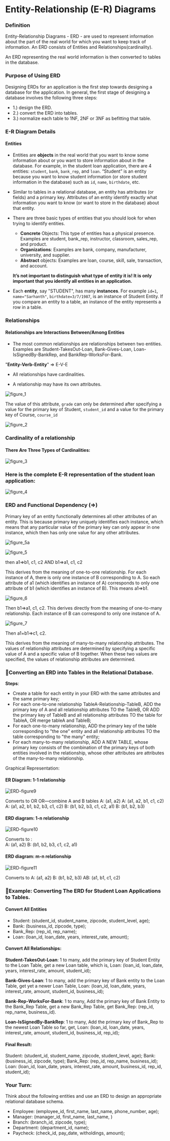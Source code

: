 # Entity-Relationship (E-R) Diagrams

### Definition

Entity-Relationship Diagrams - ERD - are used to represent information about the part of the real world for which you want to keep track of information.  An ERD consists of Entities and Relationships(cardinality).

An ERD representing the real world information is then converted to tables in the database.

### Purpose of Using ERD

Designing ERDs for an application is the first step towards designing a database for the application.  In general, the first stage of designing a database involves the following three steps:
* 1.) design the ERD.
* 2.) convert the ERD into tables.
* 3.) normalize each table to 1NF, 2NF or 3NF as befitting that table.

### E-R Diagram Details

#### Entities

* Entities are __objects__ in the real world that you want to know some information about or you want to store information about in the database.  For example, in the student loan application, there are 4 entities: `student`, `bank`, `bank_rep`, and `loan`. “Student” is an entity because you want to know student information (or store student information in the database) such as `id`, `name`, `birthdate`, etc.

* Similar to tables in a relational database, an entity has attributes (or fields) and a primary key.  Attributes of an entity identify exactly what information you want to know (or want to store in the database) about that entity.

* There are three basic types of entities that you should look for when trying to identify entities.

  * __Concrete__ Objects: This type of entities has a physical presence. Examples are student, bank_rep, instructor, classroom, sales_rep, and product.
  * __Organizations__: Examples are bank, company, manufacturer, university, and supplier.
  * __Abstract__ objects: Examples are loan, course, skill, sale, transaction, and account.

  __It’s not important to distinguish what type of entity it is! It is only important that you identify all entities in an application.__

* Each __entity__, say "STUDENT", has many __instances__.  For example `id=1`, `name="Sarhanth"`, `birthdate=3/7/1987`, is an instance of Student Entity.  If you compare an entity to a table, an instance of the entity represents a row in a table.

### Relationships

#### Relationships are Interactions Between/Among Entities

* The most common relationships are relationships between two entities.  Examples are Student-TakesOut-Loan, Bank-Gives-Loan, Loan-IsSignedBy-BankRep, and BankRep-WorksFor-Bank.

"__Entity-Verb-Entity__" => E-V-E

* All relationships have cardinalities.

* A relationship may have its own attributes.

![figure_1](images/ERD-figure1.png)

The value of this attribute, `grade` can only be determined after specifying a value for the primary key of Student, `student_id` and a value for the primary key of Course, `course_id`

![figure_2](images/ERD-figure2.png)

### Cardinality of a relationship

#### There Are Three Types of Cardinalities:

![figure_3](images/ERD-figure3.png)

### Here is the complete E-R representation of the student loan application:

![figure_4](images/ERD-figure4.png)


### ERD and Functional Dependency (=>)

Primary key of an entity functionally determines all other attributes of an entity.  This is because primary key uniquely identifies each instance, which means that any particular value of the primary key can only appear in one instance, which then has only one value for any other attributes.


![figure_5a](images/ERD-figure5a.png)


![figure_5](images/ERD-figure5.png)

then a1=>b1, c1, c2  AND b1=>a1, c1, c2

This derives from the meaning of one-to-one relationship.  For each instance of A, there is only one instance of B corresponding to A.  So each attribute of a1 (which identifies an instance of A) corresponds to only one attribute of b1 (which identifies an instance of B). This means a1=>b1.

![figure_6](images/ERD-figure6.png)


Then b1=>a1, c1, c2.  This derives directly from the meaning of one-to-many relationship. Each instance of B can correspond to only one instance of A.


![figure_7](images/ERD-figure7.png)

Then a1+b1=>c1, c2.

This derives from the meaning of many-to-many relationship attributes.  The values of relationship attributes are determined by specifying a specific value of A and a specific value of B together.  When these two values are specified, the values of relationship attributes are determined.


### Converting an ERD into Tables in the Relational Database.

__Steps__:

* Create a table for each entity in your ERD with the same attributes and the same primary key;
* For each one-to-one relationship TableA-Relationship-TableB, ADD the primary key of A and all relationship attributes TO the TableB, OR ADD the primary key of TableB and all relationship attributes TO the table for TableA, OR merge tableA and TableB;
* For each one-to-many relationship, ADD the primary key of the table corresponding to "the one" entity and all relationship attributes TO the table corresponding to "the many" entity;
* For each many-to-many relationship, ADD A NEW TABLE, whose primary key consists of the combination of the primary keys of both entities involved in the relationship, whose other attributes are attributes of the many-to-many relationship.


Graphical Representation:

#### ER Diagram: 1-1 relationship

![ERD-figure9](images/ERD-figure9.png)

Converts to 				OR				OR—combine A and B tables
A: (a1, a2)				A: (a1, a2, b1, c1, c2)		A: (a1, a2, b1, b2, b3, c1, c2)
B: (b1, b2, b3, c1, c2, a1)		B: (b1, b2, b3)

#### ERD diagram: 1-n relationship

![ERD-figure10](images/ERD-figure10.png)

Converts to :                             	
A: (a1, a2)
B: (b1, b2, b3, c1, c2, a1)

#### ERD diagram: m-n relationship
![ERD-figure11](images/ERD-figure11.png)


Converts to
A: (a1, a2)
B: (b1, b2, b3)
AB: (a1, b1, c1, c2)



### Example: Converting The ERD for Student Loan Applications to Tables.

#### Convert All Entities

* Student: (student_id, student_name, zipcode, student_level, age);
* Bank: (business_id, zipcode, type);
* Bank_Rep: (rep_id, rep_name);
* Loan: (loan_id, loan_date, years, interest_rate, amount);

#### Convert All Relationships:

__Student-TakesOut-Loan__: 1 to many, add the primary key of Student Entity to the Loan Table, get a new Loan table, which is, Loan: (loan_id, loan_date, years, interest_rate, amount, student_id);

__Bank-Gives-Loan__: 1 to many, add the primary key of Bank entity to the Loan Table, get yet a newer Loan Table, Loan: (loan_id, loan_date, years, interest_rate, amount, student_id, business_id);

__Bank-Rep-WorksFor-Bank__: 1 to many, Add the primary key of Bank Entity to the Bank_Rep Table, get a new Bank_Rep Table, get Bank_Rep: (rep_id, rep_name, business_id).

__Loan-IsSignedBy-BankRep__: 1 to many, Add the primary key of Bank_Rep to the newest Loan Table so far, get, Loan: (loan_id, loan_date, years, interest_rate, amount, student_id, business_id, rep_id);

#### Final Result:
Student: (student_id, student_name, zipcode, student_level, age);
Bank: (business_id, zipcode, type);
Bank_Rep: (rep_id, rep_name, business_id);
Loan: (loan_id, loan_date, years, interest_rate, amount, business_id, rep_id, student_id);

### Your Turn:

Think about the following entities and use an ERD to design an appropriate relational database schema.

* Employee: (employee_id, first_name, last_name, phone_number, age);
* Manager: (manager_id, first_name, last_name,  )
* Branch: (branch_id, zipcode, type);
* Department: (department_id, name);
* Paycheck: (check_id, pay_date, witholdings, amount);
